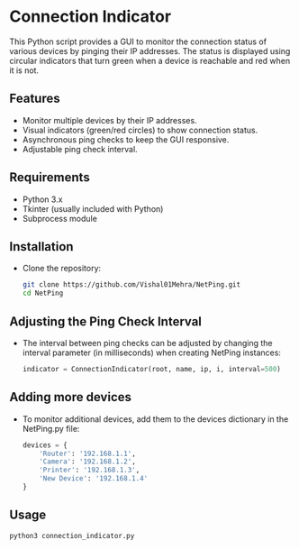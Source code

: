 # Connection Indicator

This Python script provides a GUI to monitor the connection status of various devices by pinging their IP addresses. The status is displayed using circular indicators that turn green when a device is reachable and red when it is not.

## Features

- Monitor multiple devices by their IP addresses.
- Visual indicators (green/red circles) to show connection status.
- Asynchronous ping checks to keep the GUI responsive.
- Adjustable ping check interval.

## Requirements

- Python 3.x
- Tkinter (usually included with Python)
- Subprocess module

## Installation

- Clone the repository:
   ```sh
   git clone https://github.com/Vishal01Mehra/NetPing.git
   cd NetPing
   
## Adjusting the Ping Check Interval
- The interval between ping checks can be adjusted by changing the interval parameter (in milliseconds) when creating NetPing instances:
   ``` python
   indicator = ConnectionIndicator(root, name, ip, i, interval=500)

## Adding more devices
- To monitor additional devices, add them to the devices dictionary in the NetPing.py file:
   ``` python
   devices = {
       'Router': '192.168.1.1',
       'Camera': '192.168.1.2',
       'Printer': '192.168.1.3',
       'New Device': '192.168.1.4'
   }

## Usage
   ```python
   python3 connection_indicator.py
